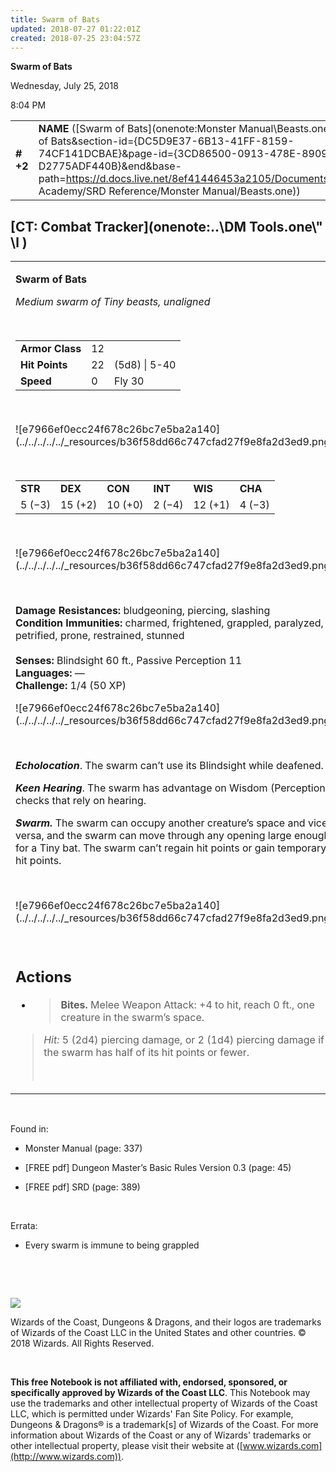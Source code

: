```yaml
---
title: Swarm of Bats
updated: 2018-07-27 01:22:01Z
created: 2018-07-25 23:04:57Z
---
```


**Swarm of Bats**

Wednesday, July 25, 2018

8:04 PM

|           |                                                                                                                                                                                                                                                                                                          |        |        |        |     |       |       |
|-----------|----------------------------------------------------------------------------------------------------------------------------------------------------------------------------------------------------------------------------------------------------------------------------------------------------------|--------|--------|--------|-----|-------|-------|
| **\# +2** | **NAME** ([Swarm of Bats](onenote:Monster Manual\\Beasts.one#Swarm of Bats&section-id={DC5D9E37-6B13-41FF-8159-74CF141DCBAE}&page-id={3CD86500-0913-478E-8909-D2775ADF440B}&end&base-path=https://d.docs.live.net/8ef41446453a2105/Documents/Adventure Academy/SRD Reference/Monster Manual/Beasts.one)) | **12** | **22** | **22** | \-  | Notes | 50 XP |

## [CT: Combat Tracker](onenote:..\\DM Tools.one\\" \l )

<table><tbody><tr class="odd"><td><p><strong>Swarm of Bats</strong></p><p><em>Medium swarm of Tiny beasts, unaligned</em></p><p> </p><table><tbody><tr class="odd"><td><strong>Armor Class</strong></td><td>12</td><td> </td></tr><tr class="even"><td><strong>Hit Points</strong></td><td>22</td><td>(5d8) | 5-40</td></tr><tr class="odd"><td><strong>Speed</strong></td><td>0</td><td>Fly 30</td></tr></tbody></table><p> </p><p>![e7966ef0ecc24f678c26bc7e5ba2a140](../../../../../_resources/b36f58dd66c747cfad27f9e8fa2d3ed9.png)</p><p> </p><table><tbody><tr class="odd"><td><strong>STR</strong></td><td><strong>DEX</strong></td><td><strong>CON</strong></td><td><strong>INT</strong></td><td><strong>WIS</strong></td><td><strong>CHA</strong></td></tr><tr class="even"><td>5 (−3)</td><td>15 (+2)</td><td>10 (+0)</td><td>2 (−4)</td><td>12 (+1)</td><td>4 (−3)</td></tr></tbody></table><p> </p><p>![e7966ef0ecc24f678c26bc7e5ba2a140](../../../../../_resources/b36f58dd66c747cfad27f9e8fa2d3ed9.png)</p><p> </p><p><strong>Damage Resistances:</strong> bludgeoning, piercing, slashing<br />
<strong>Condition Immunities:</strong> charmed, frightened, grappled, paralyzed, petrified, prone, restrained, stunned<br />
<br />
<strong>Senses:</strong> Blindsight 60 ft., Passive Perception 11<br />
<strong>Languages:</strong> —<br />
<strong>Challenge:</strong> 1/4 (50 XP)</p><p>![e7966ef0ecc24f678c26bc7e5ba2a140](../../../../../_resources/b36f58dd66c747cfad27f9e8fa2d3ed9.png)</p><p> </p><p><em><strong>Echolocation</strong></em>. The swarm can’t use its Blindsight while deafened.</p><p><em><strong>Keen Hearing</strong></em>. The swarm has advantage on Wisdom (Perception) checks that rely on hearing.</p><p><em><strong>Swarm.</strong></em> The swarm can occupy another creature’s space and vice versa, and the swarm can move through any opening large enough for a Tiny bat. The swarm can’t regain hit points or gain temporary hit points.</p><p> </p><p>![e7966ef0ecc24f678c26bc7e5ba2a140](../../../../../_resources/b36f58dd66c747cfad27f9e8fa2d3ed9.png)</p><p> </p><h2 id="actions"><strong>Actions</strong></h2><ul><li><blockquote><p><strong>Bites.</strong> Melee Weapon Attack: +4 to hit, reach 0 ft., one creature in the swarm’s space.</p></blockquote></li></ul><blockquote><p><em>Hit:</em> 5 (2d4) piercing damage, or 2 (1d4) piercing damage if the swarm has half of its hit points or fewer.</p><p> </p></blockquote></td></tr></tbody></table>

 

Found in:

-   Monster Manual (page: 337)

-   \[FREE pdf\] Dungeon Master’s Basic Rules Version 0.3 (page: 45)

-   \[FREE pdf\] SRD (page: 389)

 

Errata:

-   Every swarm is immune to being grappled

 

 

![](tmp\media\image2.png)

Wizards of the Coast, Dungeons & Dragons, and their logos are trademarks of Wizards of the Coast LLC in the United States and other countries. © 2018 Wizards. All Rights Reserved.

 

**This free Notebook is not affiliated with, endorsed, sponsored, or specifically approved by Wizards of the Coast LLC**. This Notebook may use the trademarks and other intellectual property of Wizards of the Coast LLC, which is permitted under Wizards' Fan Site Policy. For example, Dungeons & Dragons® is a trademark\[s\] of Wizards of the Coast. For more information about Wizards of the Coast or any of Wizards' trademarks or other intellectual property, please visit their website at ([www.wizards.com](http://www.wizards.com)).
